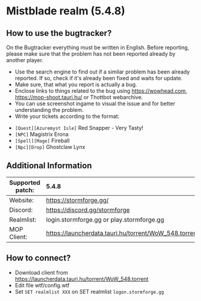 Mistblade realm (5.4.8)
================================

How to use the bugtracker?
-------------------------
On the Bugtracker everything must be written in English. Before reporting, please make sure that the problem has not been reported already by another player.

 - Use the search engine to find out if a similar problem has been already reported. If so, check if it's already been fixed and waits for update.
 - Make sure, that what you report is actually a bug.
 - Enclose links to things related to the bug using https://wowhead.com, https://mop-shoot.tauri.hu/ or Thottbot webarchive.
 - You can use screenshot ingame to visual the issue and for better understanding the problem.
 - Write your tickets according to the format:<br>
  * `[Quest][Azuremyst Isle]` Red Snapper - Very Tasty!<br>
  * `[NPC]` Magistrix Erona<br>
  * `[Spell][Mage]` Fireball<br>
  * `[Npc][Drop]` Ghostclaw Lynx


Additional Information
-------------------------

| Supported patch:  | 5.4.8                                                     |
|-------------------|:----------------------------------------------------------|
| Website:          | https://stormforge.gg/                                    |
| Discord:          | https://discord.gg/stormforge                             |
| Realmlist:        | login.stormforge.gg or play.stormforge.gg                 |
| MOP Client:       | https://launcherdata.tauri.hu/torrent/WoW_548.torrent     |

How to connect?
-------------------------
- Download client from https://launcherdata.tauri.hu/torrent/WoW_548.torrent
- Edit file wtf/config.wtf
- Set `SET realmlist XXX` on SET realmlist `logon.stormforge.gg`